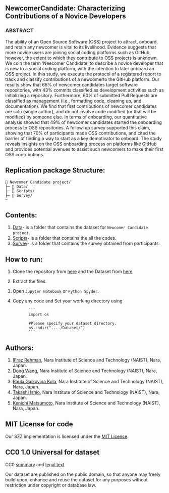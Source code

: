 ## NewcomerCandidate: Characterizing Contributions of a Novice Developers

### ABSTRACT

The ability of an Open Source Software (OSS) project to attract, onboard, and retain any newcomer is vital to its livelihood. Evidence suggests that more novice users are joining social coding platforms such as GitHub, however, the extent to which they contribute to OSS projects is unknown. We coin the term ‘Neecomer Candidate’ to describe a novice developer that is new to a social coding platform, with the intention to later onboard an OSS project. In this study, we execute the protocol of a registered report to track and classify contributions of a newcomerto the GitHub platform. Our results show that 66% of newcomer candidates target software repositories, with 43% commits classified as development activities such as initializing a repository. Furthermore, 60% of submitted Pull Requests are classified as management (i.e., formatting code, cleaning up, and documentation). We find that first contributions of newcomer candidates are solo (single author), and do not involve code modified (or that will be modified) by someone else. In terms of onboarding, our quantitative analysis showed that 49% of newcomer candidates started the onboarding process to OSS repositories. A follow-up survey supported this claim, showing that 70% of participants made OSS contributions, and cited the barrier of finding a way to start as a key demotivator to onboard. The study reveals insights on the OSS onboarding process on platforms like GitHub and provides potential avenues to assist such newcomers to make their first OSS contributions.

## Replication package Structure:
```
📁 Newcomer Candidate project/
├─ 📁 Data/
├─ 📁 Scripts/ 
├─ 📁 Survey/
─
```
## Contents:
  1. [Data](https://github.com/ifrazrehman/NewcomerCandidate/tree/master/data)- is a folder that contains the dataset for `Newcomer Candidate project`.
  2. [Scripts](https://github.com/ifrazrehman/NewcomerCandidate/tree/master/script)- is a folder that contains the all the codes. 
  3. [Survey](https://github.com/ifrazrehman/NewcomerCandidate/tree/master/survey)- is a folder that contains the survey obtained from participants.

## How to run:
  1. Clone the repository from [here](https://github.com/ifrazrehman/NewcomerCandidate.git) and the Dataset from [here](https://github.com/ifrazrehman/NewcomerCandidate/tree/master/data)
  2. Extract the files.
  3. Open `Jupyter Notebook` or `Python Spyder`.
  4. Copy any code and Set your working directory using 
                
                ```
                import os
                
                #Please specify your dataset directory. 
                os.chdir("..../Dataset/")
                ```

## Authors:
1. [IFraz Rehman](https://ifrazrehman.github.io/), Nara Institute of Science and Technology (NAIST), Nara, Japan.
2. [Dong Wang](https://dong-w.github.io/), Nara Institute of Science and Technology (NAIST), Nara, Japan.
3. [Raula Gaikovina Kula](https://raux.github.io/), Nara Institute of Science and Technology (NAIST), Nara, Japan.
4. [Takashi Ishio](https://takashi-ishio.github.io/), Nara Institute of Science and Technology (NAIST), Nara, Japan.
5. [Kenichi Matsumoto](http://isw3.naist.jp/Contents/Research/cs-05-en.html), Nara Institute of Science and Technology (NAIST), Nara, Japan.




## MIT License for code
Our SZZ implementation is licensed under the [MIT License](LICENSE).

## CC0 1.0 Universal for dataset
CC0 [summary](https://creativecommons.org/publicdomain/zero/1.0/) and [legal text](https://creativecommons.org/publicdomain/zero/1.0/legalcode)

Our dataset are published on the public domain, so that anyone may freely build upon, enhance and reuse the dataset for any purposes without restriction under copyright or database law.

